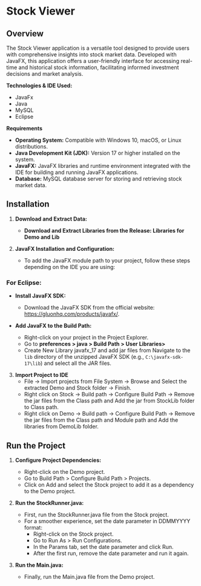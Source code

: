 # Stock Viewer

## Overview 

The Stock Viewer application is a versatile tool designed to provide users with
comprehensive insights into stock market data. Developed with JavaFX, this application
offers a user-friendly interface for accessing real-time and historical stock information,
facilitating informed investment decisions and market analysis.


**Technologies & IDE Used:**
- JavaFx
- Java
- MySQL
- Eclipse

**Requirements**

- **Operating System:** Compatible with Windows 10, macOS, or Linux distributions.
- **Java Development Kit (JDK):** Version 17 or higher installed on the system.
- **JavaFX:** JavaFX libraries and runtime environment integrated with the IDE for building and running JavaFX applications.
- **Database:** MySQL database server for storing and retrieving stock market data.

## Installation

1. **Download and Extract Data:**
   - **Download and Extract Libraries from the Release: Libraries for Demo and Lib** 
    
2. **JavaFX Installation and Configuration:**
   - To add the JavaFX module path to your project, follow these steps depending on the IDE you are using:
 
### **For Eclipse:**
 
- **Install JavaFX SDK:**
   - Download the JavaFX SDK from the official website: https://gluonhq.com/products/javafx/.
 
- **Add JavaFX to the Build Path:**
   - Right-click on your project in the Project Explorer.
   - Go to **preferences > java > Build Path > User Libraries>**
   - Create New Library javafx_17 and add jar files from Navigate to the `lib` directory of the unzipped JavaFX SDK (e.g., `C:\javafx-sdk-17\lib`) and select all the JAR files.
 
3. **Import Project to IDE**
    - File -> Import projects from File System -> Browse and Select the extracted Demo and Stock folder -> Finish.
    - Right click on Stock -> Build path -> Configure Build Path -> Remove the jar files from the Class path and Add the jar from StockLib folder to Class path.
    - Right click on Demo -> Build path -> Configure Build Path -> Remove the jar files from the Class path and Module path and Add the libraries from DemoLib folder.

## Run the Project

1. **Configure Project Dependencies:**

    - Right-click on the Demo project.
    - Go to Build Path > Configure Build Path > Projects.
    - Click on Add and select the Stock project to add it as a dependency to the Demo project.

2. **Run the StockRunner.java:**

    - First, run the StockRunner.java file from the Stock project.
    - For a smoother experience, set the date parameter in DDMMYYYY format:
      - Right-click on the Stock project.
      - Go to Run As > Run Configurations.
      - In the Params tab, set the date parameter and click Run.
      - After the first run, remove the date parameter and run it again.

3. **Run the Main.java:**

    - Finally, run the Main.java file from the Demo project.
